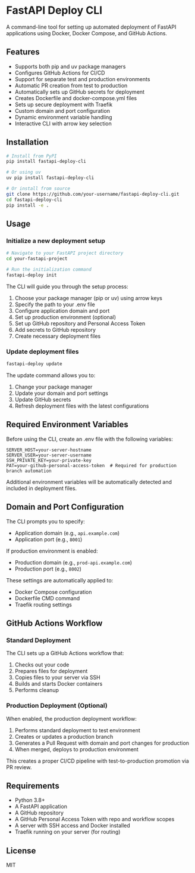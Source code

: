 # FastAPI Deploy CLI

A command-line tool for setting up automated deployment of FastAPI applications using Docker, Docker Compose, and GitHub Actions.

## Features

- Supports both pip and uv package managers
- Configures GitHub Actions for CI/CD
- Support for separate test and production environments
- Automatic PR creation from test to production
- Automatically sets up GitHub secrets for deployment
- Creates Dockerfile and docker-compose.yml files
- Sets up secure deployment with Traefik
- Custom domain and port configuration
- Dynamic environment variable handling
- Interactive CLI with arrow key selection

## Installation

```bash
# Install from PyPI
pip install fastapi-deploy-cli

# Or using uv
uv pip install fastapi-deploy-cli

# Or install from source
git clone https://github.com/your-username/fastapi-deploy-cli.git
cd fastapi-deploy-cli
pip install -e .
```

## Usage

### Initialize a new deployment setup

```bash
# Navigate to your FastAPI project directory
cd your-fastapi-project

# Run the initialization command
fastapi-deploy init
```

The CLI will guide you through the setup process:

1. Choose your package manager (pip or uv) using arrow keys
2. Specify the path to your .env file
3. Configure application domain and port
4. Set up production environment (optional)
5. Set up GitHub repository and Personal Access Token
6. Add secrets to GitHub repository
7. Create necessary deployment files

### Update deployment files

```bash
fastapi-deploy update
```

The update command allows you to:
1. Change your package manager
2. Update your domain and port settings
3. Update GitHub secrets
4. Refresh deployment files with the latest configurations

## Required Environment Variables

Before using the CLI, create an .env file with the following variables:

```
SERVER_HOST=your-server-hostname
SERVER_USER=your-server-username
SSH_PRIVATE_KEY=your-private-key
PAT=your-github-personal-access-token  # Required for production branch automation
```

Additional environment variables will be automatically detected and included in deployment files.

## Domain and Port Configuration

The CLI prompts you to specify:
- Application domain (e.g., `api.example.com`)
- Application port (e.g., `8001`)

If production environment is enabled:
- Production domain (e.g., `prod-api.example.com`)
- Production port (e.g., `8002`)

These settings are automatically applied to:
- Docker Compose configuration
- Dockerfile CMD command
- Traefik routing settings

## GitHub Actions Workflow

### Standard Deployment

The CLI sets up a GitHub Actions workflow that:

1. Checks out your code
2. Prepares files for deployment
3. Copies files to your server via SSH
4. Builds and starts Docker containers
5. Performs cleanup

### Production Deployment (Optional)

When enabled, the production deployment workflow:

1. Performs standard deployment to test environment
2. Creates or updates a production branch
3. Generates a Pull Request with domain and port changes for production
4. When merged, deploys to production environment

This creates a proper CI/CD pipeline with test-to-production promotion via PR review.

## Requirements

- Python 3.8+
- A FastAPI application
- A GitHub repository
- A GitHub Personal Access Token with repo and workflow scopes
- A server with SSH access and Docker installed
- Traefik running on your server (for routing)

## License

MIT